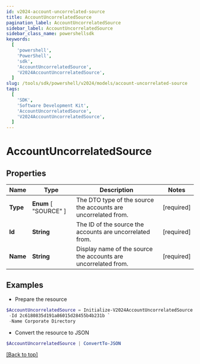 ```yaml
---
id: v2024-account-uncorrelated-source
title: AccountUncorrelatedSource
pagination_label: AccountUncorrelatedSource
sidebar_label: AccountUncorrelatedSource
sidebar_class_name: powershellsdk
keywords:
  [
    'powershell',
    'PowerShell',
    'sdk',
    'AccountUncorrelatedSource',
    'V2024AccountUncorrelatedSource',
  ]
slug: /tools/sdk/powershell/v2024/models/account-uncorrelated-source
tags:
  [
    'SDK',
    'Software Development Kit',
    'AccountUncorrelatedSource',
    'V2024AccountUncorrelatedSource',
  ]
---
```


# AccountUncorrelatedSource

## Properties

| Name | Type | Description | Notes |
| --- | --- | --- | --- |
| **Type** | **Enum** [ "SOURCE" ] | The DTO type of the source the accounts are uncorrelated from. | [required] |
| **Id** | **String** | The ID of the source the accounts are uncorrelated from. | [required] |
| **Name** | **String** | Display name of the source the accounts are uncorrelated from. | [required] |

## Examples

- Prepare the resource

```powershell
$AccountUncorrelatedSource = Initialize-V2024AccountUncorrelatedSource  -Type SOURCE `
 -Id 2c6180835d191a86015d28455b4b231b `
 -Name Corporate Directory
```

- Convert the resource to JSON

```powershell
$AccountUncorrelatedSource | ConvertTo-JSON
```

[[Back to top]](#)

